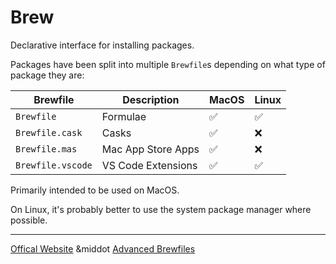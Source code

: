 # Brew

Declarative interface for installing packages.

Packages have been split into multiple `Brewfile`s depending on what type of
package they are:

| Brewfile          | Description        | MacOS | Linux |
| ----------------- | ------------------ | ----- | ----- |
| `Brewfile`        | Formulae           | ✅    | ✅    |
| `Brewfile.cask`   | Casks              | ✅    | ❌    |
| `Brewfile.mas`    | Mac App Store Apps | ✅    | ❌    |
| `Brewfile.vscode` | VS Code Extensions | ✅    | ✅    |

Primarily intended to be used on MacOS.

On Linux, it's probably better to use the system package manager where possible.

---

[Offical Website](https://docs.brew.sh/Brew-Bundle-and-Brewfile)
&middot
[Advanced Brewfiles](https://docs.brew.sh/Brew-Bundle-and-Brewfile#advanced-brewfiles)
